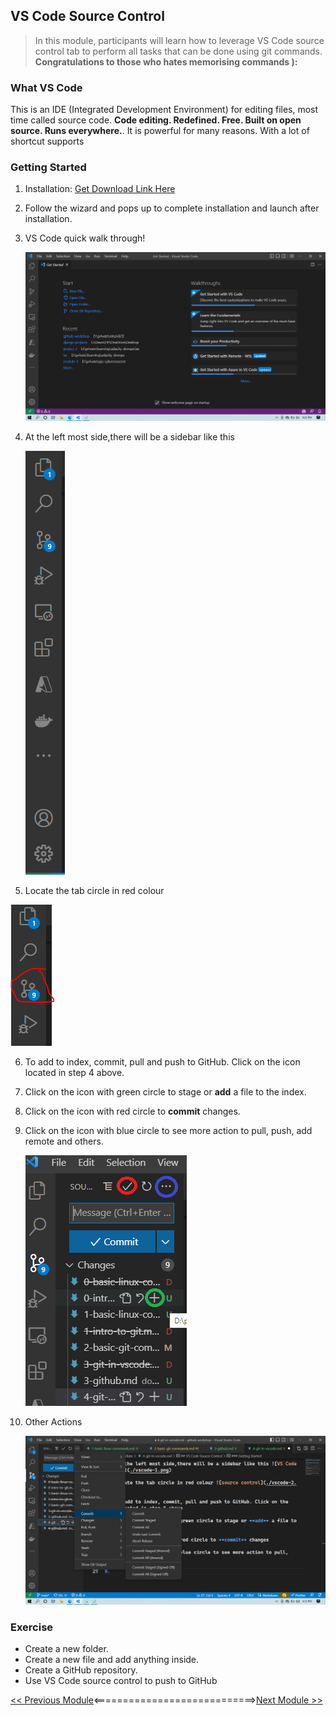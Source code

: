 ## VS Code Source Control

>   In this module, participants will learn how to leverage VS Code source control tab to perform all tasks that can be done using git commands. **Congratulations to those who hates memorising commands ):**

### What VS **Code** 

This is an IDE (Integrated Development Environment) for editing files, most time called source code. **Code editing. Redefined. Free. Built on open source. Runs everywhere.**. It is powerful for many reasons. With a lot of shortcut supports

### Getting Started

1.   Installation: [Get Download Link Here](https://code.visualstudio.com/)

2.  Follow the wizard and pops up to complete installation and launch after installation.

3.  VS Code quick walk through! 

    ![Welcome Page](./vscode-pack//welcome.png)

4.  At the left most side,there will be a sidebar like this 

    ![VS Code Sidebar](./vscode-pack/vscode-1.PNG)

5.  Locate the tab circle in red colour 
   
   ![source control](./vscode-pack/vscode-2.PNG)

6.  To add to index, commit, pull and push to GitHub. Click on the icon located in step 4 above.

7.  Click on the icon with green circle to stage or **add** a file to the index.

8.  Click on the icon with red circle to **commit** changes.

9.  Click on the icon with blue circle to see more action to pull, push, add remote and others.

    ![Step6,7,8 Illustration](./vscode-pack/vscode-3.png)

9.  Other Actions

    ![More Actions](./vscode-pack/vscode-4.png)

### Exercise

-   Create a new folder.
-   Create a new file and add anything inside.
-   Create a GitHub repository.
-   Use VS Code source control to push to GitHub

[<< Previous Module](3-github.md)<============================>[Next Module >>](5-github-tabs.md)
